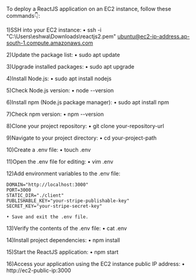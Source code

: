 To deploy a ReactJS application on an EC2 instance, follow these commands👇:

1)SSH into your EC2 instance:
 • ssh -i "C:\Users\eshwa\Downloads\reactjs2.pem" ubuntu@ec2-ip-address.ap-south-1.compute.amazonaws.com
  
2)Update the package list:
  • sudo apt update

3)Upgrade installed packages:
  • sudo apt upgrade

4)Install Node.js:
  • sudo apt install nodejs

5)Check Node.js version:
  • node --version

6)Install npm (Node.js package manager):
  • sudo apt install npm

7)Check npm version:
  • npm --version

8)Clone your project repository:
  • git clone your-repository-url

9)Navigate to your project directory:
  • cd your-project-path

10)Create a .env file:
  • touch .env

11)Open the .env file for editing:
  • vim .env

12)Add environment variables to the .env file:

    DOMAIN="http://localhost:3000"
    PORT=3000
    STATIC_DIR="./client"
    PUBLISHABLE_KEY="your-stripe-publishable-key"
    SECRET_KEY="your-stripe-secret-key"

    • Save and exit the .env file.

13)Verify the contents of the .env file:
  • cat .env

14)Install project dependencies:
  • npm install

15)Start the ReactJS application:
  • npm start

16)Access your application using the EC2 instance public IP address:
  • http://ec2-public-ip:3000










